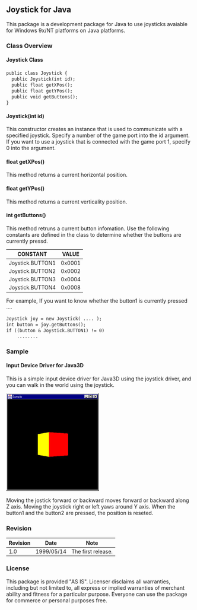 Joystick for Java
------------------------

This package is a development package for Java to use joysticks avaiable for Windows 9x/NT platforms on Java platforms. 

### Class Overview

#### Joystick Class

```
public class Joystick {
  public Joystick(int id);
  public float getXPos();
  public float getYPos();
  public void getButtons();
}
```

#### Joystick(int id)

This constructor creates an instance that is used to communicate with a specified joystick. Specify a number of the game port into the id argument. If you want to use a joystick that is connected with the game port 1, specify 0 into the argument.

#### float getXPos()

This method returns a current horizontal position.

#### float getYPos()

This method returns a current verticality position.

#### int getButtons()

This method retruns a current button infomation. Use the following constants are defined in the class to determine whether the buttons are currently pressd.

CONSTANT | VALUE
---|---
Joystick.BUTTON1 | 0x0001
Joystick.BUTTON2 | 0x0002
Joystick.BUTTON3 | 0x0004
Joystick.BUTTON4 | 0x0008

For example, If you want to know whether the button1 is currently
pressed ....

```
Joystick joy = new Joystick( .... );
int button = joy.getButtons();
if ((button & Joystick.BUTTON1) != 0)
    ........
```

### Sample

#### Input Device Driver for Java3D

This is a simple input device driver for Java3D using the joystick driver, and you can walk in the world using the joystick.

![j3didd](doc/img/vr_j3didd.png)

Moving the jostick forward or backward moves forward or backward along Z axis. Moving the joystick right or left yaws around Y axis. When the button1 and the button2 are pressed, the position is reseted.

### Revision

Revision | Date | Note
---|---|---
1.0 | 1999/05/14 | The first release.

### License

This package is provided "AS IS". Licenser disclaims all warranties,
including but not limited to, all express or implied warranties of
merchant ability and fitness for a particular purpose. Everyone can use
the package for commerce or personal purposes free.
